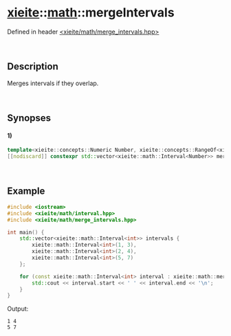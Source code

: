 # [xieite](../../xieite.md)\:\:[math](../../math.md)\:\:mergeIntervals
Defined in header [<xieite/math/merge_intervals.hpp>](../../../include/xieite/math/merge_intervals.hpp)

&nbsp;

## Description
Merges intervals if they overlap.

&nbsp;

## Synopses
#### 1)
```cpp
template<xieite::concepts::Numeric Number, xieite::concepts::RangeOf<xieite::math::Interval<Number>> IntervalRange>
[[nodiscard]] constexpr std::vector<xieite::math::Interval<Number>> mergeIntervals(const IntervalRange& intervals) noexcept;
```

&nbsp;

## Example
```cpp
#include <iostream>
#include <xieite/math/interval.hpp>
#include <xieite/math/merge_intervals.hpp>

int main() {
    std::vector<xieite::math::Interval<int>> intervals {
        xieite::math::Interval<int>(1, 3),
        xieite::math::Interval<int>(2, 4),
        xieite::math::Interval<int>(5, 7)
    };

    for (const xieite::math::Interval<int> interval : xieite::math::mergeIntervals(intervals)) {
        std::cout << interval.start << ' ' << interval.end << '\n';
    }
}
```
Output:
```
1 4
5 7
```
